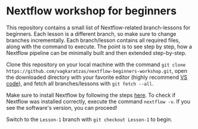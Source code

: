 # Nextflow workshop for beginners
This repository contains a small list of Nextflow-related branch-lessons for beginners.
Each lesson is a different branch, so make sure to change branches incrementally.
Each branch/lesson contains all required files, along with the command to execute.
The point is to see step by step, how a Nextflow pipeline can be minimally built and then extended step-by-step.

Clone this repository on your local machine with the command `git clone https://github.com/vagkaratzas/nextflow-beginners-workshop.git`, open the downloaded directory with your favorite editor (highly recommend [VS code](https://code.visualstudio.com/)), and fetch all branches/lessons with `git fetch --all`.

Make sure to install Nextflow by following the steps [here](https://www.nextflow.io/docs/latest/install.html).
To check if Nextflow was installed correctly, execute the command `nextflow -v`. If you see the software's version, you can proceed!

Switch to the `Lesson-1` branch with `git checkout Lesson-1` to begin.
